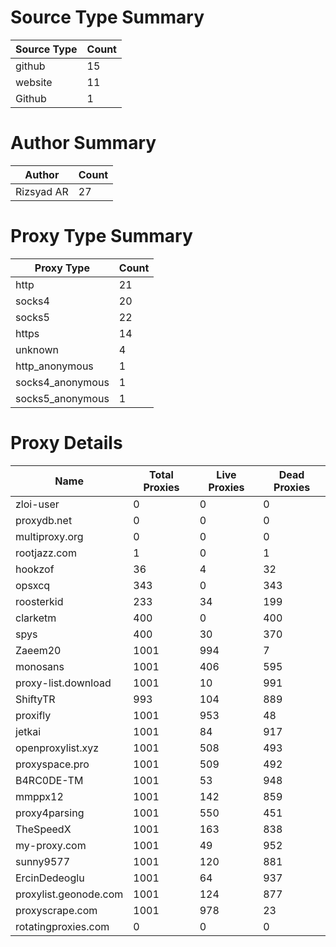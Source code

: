 # Source Type Summary

| Source Type | Count |
|-------------|-------|
| github | 15 |
| website | 11 |
| Github | 1 |


# Author Summary

| Author | Count |
|--------|-------|
| Rizsyad AR | 27 |


# Proxy Type Summary

| Proxy Type | Count |
|------------|-------|
| http | 21 |
| socks4 | 20 |
| socks5 | 22 |
| https | 14 |
| unknown | 4 |
| http_anonymous | 1 |
| socks4_anonymous | 1 |
| socks5_anonymous | 1 |


# Proxy Details

| Name | Total Proxies | Live Proxies | Dead Proxies |
|------|---------------|--------------|---------------|
| zloi-user | 0 | 0 | 0 |
| proxydb.net | 0 | 0 | 0 |
| multiproxy.org | 0 | 0 | 0 |
| rootjazz.com | 1 | 0 | 1 |
| hookzof | 36 | 4 | 32 |
| opsxcq | 343 | 0 | 343 |
| roosterkid | 233 | 34 | 199 |
| clarketm | 400 | 0 | 400 |
| spys | 400 | 30 | 370 |
| Zaeem20 | 1001 | 994 | 7 |
| monosans | 1001 | 406 | 595 |
| proxy-list.download | 1001 | 10 | 991 |
| ShiftyTR | 993 | 104 | 889 |
| proxifly | 1001 | 953 | 48 |
| jetkai | 1001 | 84 | 917 |
| openproxylist.xyz | 1001 | 508 | 493 |
| proxyspace.pro | 1001 | 509 | 492 |
| B4RC0DE-TM | 1001 | 53 | 948 |
| mmppx12 | 1001 | 142 | 859 |
| proxy4parsing | 1001 | 550 | 451 |
| TheSpeedX | 1001 | 163 | 838 |
| my-proxy.com | 1001 | 49 | 952 |
| sunny9577 | 1001 | 120 | 881 |
| ErcinDedeoglu | 1001 | 64 | 937 |
| proxylist.geonode.com | 1001 | 124 | 877 |
| proxyscrape.com | 1001 | 978 | 23 |
| rotatingproxies.com | 0 | 0 | 0 |
